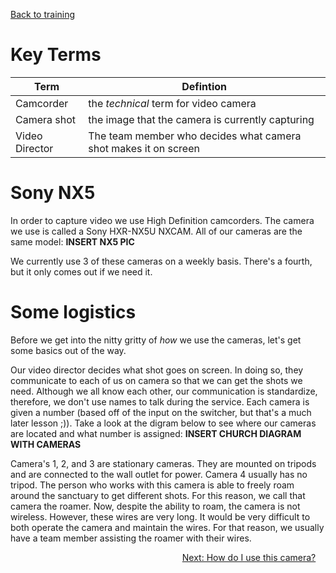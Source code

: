 <!-- TITLE: 101 - What do we use? -->
<!-- SUBTITLE: Let's take a hot moment and learn about our tool -->
[Back to training](/video/training)
# Key Terms
| Term | Defintion |
| --- | --- |
| Camcorder | the _technical_ term for video camera |
| Camera shot | the image that the camera is currently capturing |
| Video Director | The team member who decides what camera shot makes it on screen |
# Sony NX5
In order to capture video we use High Definition camcorders. The camera we use is called a Sony HXR-NX5U NXCAM. All of our cameras are the same model:
**INSERT NX5 PIC**

We currently use 3 of these cameras on a weekly basis. There's a fourth, but it only comes out if we need it.

# Some logistics
Before we get into the nitty gritty of _how_ we use the cameras, let's get some basics out of the way. 

Our video director decides what shot goes on screen. In doing so, they communicate to each of us on camera so that we can get the shots we need. Although we all know each other, our communication is standardize, therefore, we don't use names to talk during the service. Each camera is given a number (based off of the input on the switcher, but that's a much later lesson ;)). Take a look at the digram below to see where our cameras are located and what number is assigned:
**INSERT CHURCH DIAGRAM WITH CAMERAS**

Camera's 1, 2, and 3 are stationary cameras. They are mounted on tripods and are connected to the wall outlet for power. Camera 4 usually has no tripod. The person who works with this camera is able to freely roam around the sanctuary to get different shots. For this reason, we call that camera the roamer. Now, despite the ability to roam, the camera is not wireless. However, these wires are very long. It would be very difficult to both operate the camera and maintain the wires. For that reason, we usually have a team member assisting the roamer with their wires.

<div style="text-align:right"><a href="/video/training-pages/102">Next: How do I use this camera?</a>&nbsp;&nbsp;&nbsp;&nbsp;</div>